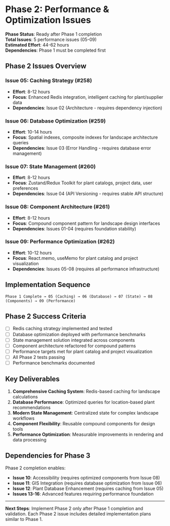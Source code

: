 # Phase 2: Performance & Optimization Issues

**Phase Status**: Ready after Phase 1 completion  
**Total Issues**: 5 performance issues (05-09)  
**Estimated Effort**: 44-62 hours  
**Dependencies**: Phase 1 must be completed first

## Phase 2 Issues Overview

### Issue 05: Caching Strategy (#258)
- **Effort**: 8-12 hours
- **Focus**: Enhanced Redis integration, intelligent caching for plant/supplier data
- **Dependencies**: Issue 02 (Architecture - requires dependency injection)

### Issue 06: Database Optimization (#259)  
- **Effort**: 10-14 hours
- **Focus**: Spatial indexes, composite indexes for landscape architecture queries
- **Dependencies**: Issue 03 (Error Handling - requires database error management)

### Issue 07: State Management (#260)
- **Effort**: 8-12 hours  
- **Focus**: Zustand/Redux Toolkit for plant catalogs, project data, user preferences
- **Dependencies**: Issue 04 (API Versioning - requires stable API structure)

### Issue 08: Component Architecture (#261)
- **Effort**: 8-12 hours
- **Focus**: Compound component pattern for landscape design interfaces
- **Dependencies**: Issues 01-04 (requires foundation stability)

### Issue 09: Performance Optimization (#262)
- **Effort**: 10-12 hours
- **Focus**: React.memo, useMemo for plant catalog and project visualization
- **Dependencies**: Issues 05-08 (requires all performance infrastructure)

## Implementation Sequence

```
Phase 1 Complete → 05 (Caching) → 06 (Database) → 07 (State) → 08 (Components) → 09 (Performance)
```

## Phase 2 Success Criteria

- [ ] Redis caching strategy implemented and tested
- [ ] Database optimization deployed with performance benchmarks  
- [ ] State management solution integrated across components
- [ ] Component architecture refactored for compound patterns
- [ ] Performance targets met for plant catalog and project visualization
- [ ] All Phase 2 tests passing
- [ ] Performance benchmarks documented

## Key Deliverables

1. **Comprehensive Caching System**: Redis-based caching for landscape calculations
2. **Database Performance**: Optimized queries for location-based plant recommendations  
3. **Modern State Management**: Centralized state for complex landscape workflows
4. **Component Flexibility**: Reusable compound components for design tools
5. **Performance Optimization**: Measurable improvements in rendering and data processing

## Dependencies for Phase 3

Phase 2 completion enables:
- **Issue 10**: Accessibility (requires optimized components from Issue 08)
- **Issue 11**: GIS Integration (requires database optimization from Issue 06)
- **Issue 12**: Plant Database Enhancement (requires caching from Issue 05)
- **Issues 13-16**: Advanced features requiring performance foundation

---

**Next Steps**: Implement Phase 2 only after Phase 1 completion and validation. Each Phase 2 issue includes detailed implementation plans similar to Phase 1.